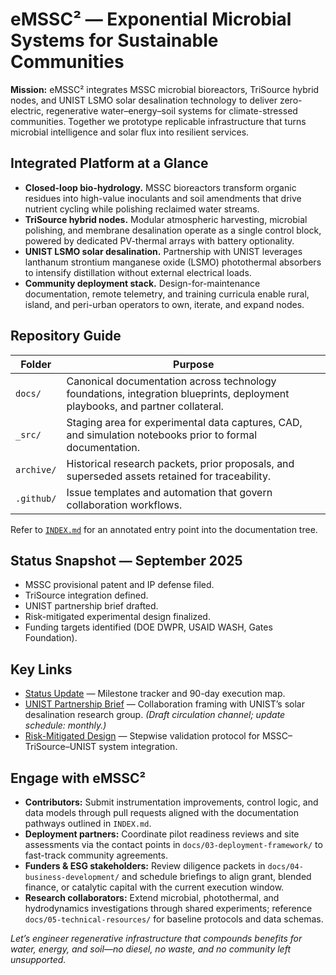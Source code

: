 # eMSSC² — Exponential Microbial Systems for Sustainable Communities

**Mission:** eMSSC² integrates MSSC microbial bioreactors, TriSource hybrid nodes, and UNIST LSMO solar desalination technology to deliver zero-electric, regenerative water–energy–soil systems for climate-stressed communities. Together we prototype replicable infrastructure that turns microbial intelligence and solar flux into resilient services.

## Integrated Platform at a Glance
- **Closed-loop bio-hydrology.** MSSC bioreactors transform organic residues into high-value inoculants and soil amendments that drive nutrient cycling while polishing reclaimed water streams.
- **TriSource hybrid nodes.** Modular atmospheric harvesting, microbial polishing, and membrane desalination operate as a single control block, powered by dedicated PV-thermal arrays with battery optionality.
- **UNIST LSMO solar desalination.** Partnership with UNIST leverages lanthanum strontium manganese oxide (LSMO) photothermal absorbers to intensify distillation without external electrical loads.
- **Community deployment stack.** Design-for-maintenance documentation, remote telemetry, and training curricula enable rural, island, and peri-urban operators to own, iterate, and expand nodes.

## Repository Guide
| Folder | Purpose |
| --- | --- |
| `docs/` | Canonical documentation across technology foundations, integration blueprints, deployment playbooks, and partner collateral. |
| `_src/` | Staging area for experimental data captures, CAD, and simulation notebooks prior to formal documentation. |
| `archive/` | Historical research packets, prior proposals, and superseded assets retained for traceability. |
| `.github/` | Issue templates and automation that govern collaboration workflows. |

Refer to [`INDEX.md`](INDEX.md) for an annotated entry point into the documentation tree.

## Status Snapshot — September 2025
- MSSC provisional patent and IP defense filed.
- TriSource integration defined.
- UNIST partnership brief drafted.
- Risk-mitigated experimental design finalized.
- Funding targets identified (DOE DWPR, USAID WASH, Gates Foundation).

## Key Links
- [Status Update](ROADMAP.md) — Milestone tracker and 90-day execution map.
- [UNIST Partnership Brief](docs/04-business-development/pitch-materials/UNIST-Partnership-Brief.md) — Collaboration framing with UNIST’s solar desalination research group. *(Draft circulation channel; update schedule: monthly.)*
- [Risk-Mitigated Design](docs/05-technical-resources/experiments/Risk_Mitigated_Design_Sept2025.md) — Stepwise validation protocol for MSSC–TriSource–UNIST system integration.

## Engage with eMSSC²
- **Contributors:** Submit instrumentation improvements, control logic, and data models through pull requests aligned with the documentation pathways outlined in `INDEX.md`.
- **Deployment partners:** Coordinate pilot readiness reviews and site assessments via the contact points in `docs/03-deployment-framework/` to fast-track community agreements.
- **Funders & ESG stakeholders:** Review diligence packets in `docs/04-business-development/` and schedule briefings to align grant, blended finance, or catalytic capital with the current execution window.
- **Research collaborators:** Extend microbial, photothermal, and hydrodynamics investigations through shared experiments; reference `docs/05-technical-resources/` for baseline protocols and data schemas.

*Let’s engineer regenerative infrastructure that compounds benefits for water, energy, and soil—no diesel, no waste, and no community left unsupported.*
